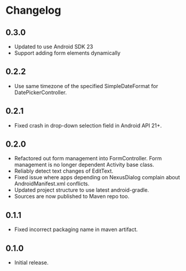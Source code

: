 Changelog
=========

0.3.0
-----
* Updated to use Android SDK 23
* Support adding form elements dynamically

0.2.2
-----
* Use same timezone of the specified SimpleDateFormat for DatePickerController.

0.2.1
-----
* Fixed crash in drop-down selection field in Android API 21+.

0.2.0
-----
* Refactored out form management into FormController. Form management is no longer dependent Activity base class.
* Reliably detect text changes of EditText.
* Fixed issue where apps depending on NexusDialog complain about AndroidManifest.xml conflicts.
* Updated project structure to use latest android-gradle.
* Sources are now published to Maven repo too.

0.1.1
-----
* Fixed incorrect packaging name in maven artifact.

0.1.0
-----
* Initial release.
